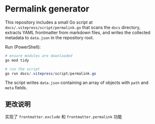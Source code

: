 # Permalink generator

This repository includes a small Go script at `docs/.vitepress/script/permalink.go` that scans the `docs` directory,
extracts YAML frontmatter from markdown files, and writes the collected metadata to `data.json` in the repository root.

Run (PowerShell):

```powershell
# ensure modules are downloaded
go mod tidy

# run the script
go run docs/.vitepress/script/permalink.go
```

The script writes `data.json` containing an array of objects with `path` and `meta` fields.

## 更改说明

实现了 `frontmatter.exclude` 和 `frontmatter.permalink` 功能
